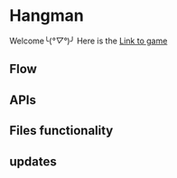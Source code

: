 # Hangman
Welcome╰(*°▽°*)╯
Here is the [Link to game](https://hangmanwithjavascript.netlify.app/)

## Flow

## APIs

## Files functionality

## updates


